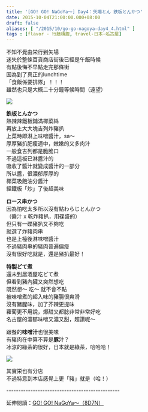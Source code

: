 ```yaml
---
title: '[GO! GO! NaGoYa～] Day4：矢場とん 鉄板とんかつ'
date: 2015-10-04T21:00:00.000+08:00
draft: false
aliases: [ "/2015/10/go-go-nagoya-day4_4.html" ]
tags : [flavor - 行膳積腹, travel-日本-名古屋]
---
```


不知不覺由栄行到矢場  
迷失於整條百貨商店街後已經是午飯時候  
有點後悔不早點走完那條街  
因為到了真正的lunchtime  
「食飯係要排隊」！！！  
雖然也只是大概二十分鐘等候時間（遠望）  

![](/images/nagoya4b.jpg)

**鉄板とんかつ**  
熱辣辣鐵板鋪滿椰菜絲  
再放上大大塊吉列炸豬扒  
上菜時即淋上味噌醬汁，sa～  
厚厚豬扒肥瘦適中，嫩嫩的又多肉汁  
一般食吉列都是脆脆口  
不過這板已淋醬汁的  
吸收了醬汁就變成醬汁的一部分  
所以醬，很濃郁厚厚的  
椰菜吸飽油分醬汁  
經鐵板「炒」了後超美味  
  
**ロース串かつ**  
因為怕吃太多所以沒有點わらじとんかつ  
（醬汁 x 乾炸豬扒，用碟盛的）  
但只有一碟豬扒又不夠吃  
就選了炸豬肉串  
也是上檯後淋味噌醬汁  
不過豬肉串的豬肉普遍偏瘦  
沒有很好吃就是，還是豬扒最好！  
  
**特製どて煮**  
還未到居酒屋吃どて煮  
但看到豬內臟又突然想吃  
既然想～ 吃～ 就不會不點  
被味噌煮的超入味的豬腸很爽滑  
沒有豬腥味，加了芥辣更提味  
蘿蔔更不用說，爆甜又都腍非常非常好吃  
名古屋的濃郁味噌又濃又甜，超讚呢～  
  
跟餐的**味噌汁**也很美味  
有豬肉在中算不算是**豚汁**？  
冰涼的綠茶的很好，日本就是綠茶，哈哈哈！  

![](/images/nagoya4b1.jpg)

其實栄也有分店  
不過特意到本店感覺上更「豬」就是（哈！）  
  
\-----------------------------------------------  
  
延伸閱讀：[GO! GO! NaGoYa～（8D7N）](https://hidie.net/nagoya8d7n/)
